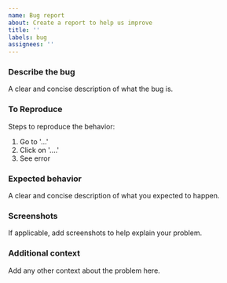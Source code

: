 ```yaml
---
name: Bug report
about: Create a report to help us improve
title: ''
labels: bug
assignees: ''
---
```


### Describe the bug

A clear and concise description of what the bug is.

### To Reproduce

Steps to reproduce the behavior:

1. Go to '...'
2. Click on '....'
3. See error

### Expected behavior

A clear and concise description of what you expected to happen.

<!-- The following items are not required, if you do not need them, please delete them -->

### Screenshots

If applicable, add screenshots to help explain your problem.

### Additional context

Add any other context about the problem here.
